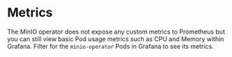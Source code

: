 # Metrics

The MinIO operator does not expose any custom metrics to Prometheus but you can still view basic Pod usage metrics such as CPU and Memory within Grafana. Filter for the `minio-operator` Pods in Grafana to see its metrics.
